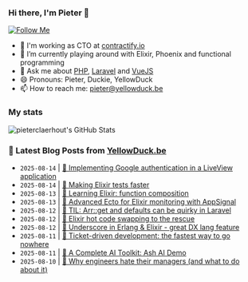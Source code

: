 ### Hi there, I'm Pieter 👋  
[![Follow Me](https://img.shields.io/github/followers/pieterclaerhout?label=Follow&style=social)](https://github.com/pieterclaerhout)

- 🏢 I'm working as CTO at [contractify.io](https://contractify.io)
- 🌱 I’m currently playing around with Elixir, Phoenix and functional programming
- 💬 Ask me about [PHP](https://php.net), [Laravel](http://laravel.com) and [VueJS](https://vuejs.org)
- 😄 Pronouns: Pieter, Duckie, YellowDuck
- 📫 How to reach me: pieter@yellowduck.be

### My stats

![pieterclaerhout's GitHub Stats](https://github-readme-stats.vercel.app/api?username=pieterclaerhout&show_icons=true&count_private=true&line_height=40)

### 📩 Latest Blog Posts from [YellowDuck.be](https://www.yellowduck.be/)
<!-- BLOG-POST-LIST:START -->
- `2025-08-14` | [🔗 Implementing Google authentication in a LiveView application](https://www.yellowduck.be/posts/implementing-google-authentication-in-a-liveview-application)  
- `2025-08-14` | [🔗 Making Elixir tests faster](https://www.yellowduck.be/posts/making-elixir-tests-faster)  
- `2025-08-13` | [🔗 Learning Elixir: function composition](https://www.yellowduck.be/posts/learning-elixir-function-composition)  
- `2025-08-13` | [🔗 Advanced Ecto for Elixir monitoring with AppSignal](https://www.yellowduck.be/posts/advanced-ecto-for-elixir-monitoring-with-appsignal)  
- `2025-08-12` | [🐥 TIL: Arr::get and defaults can be quirky in Laravel](https://www.yellowduck.be/posts/til-arr-get-and-defaults-can-be-quirky-in-laravel)  
- `2025-08-12` | [🔗 Elixir hot code swapping to the rescue](https://www.yellowduck.be/posts/elixir-hot-code-swapping-to-the-rescue)  
- `2025-08-12` | [🔗 Underscore in Erlang &amp; Elixir - great DX lang feature](https://www.yellowduck.be/posts/underscore-in-erlang-elixir-great-dx-lang-feature)  
- `2025-08-11` | [🔗 Ticket-driven development: the fastest way to go nowhere](https://www.yellowduck.be/posts/ticket-driven-development-the-fastest-way-to-go-nowhere)  
- `2025-08-11` | [🔗 A Complete AI Toolkit: Ash AI Demo](https://www.yellowduck.be/posts/a-complete-ai-toolkit-ash-ai-demo)  
- `2025-08-10` | [🔗 Why engineers hate their managers &lpar;and what to do about it&rpar;](https://www.yellowduck.be/posts/why-engineers-hate-their-managers-and-what-to-do-about-it)  

<!-- BLOG-POST-LIST:END -->
